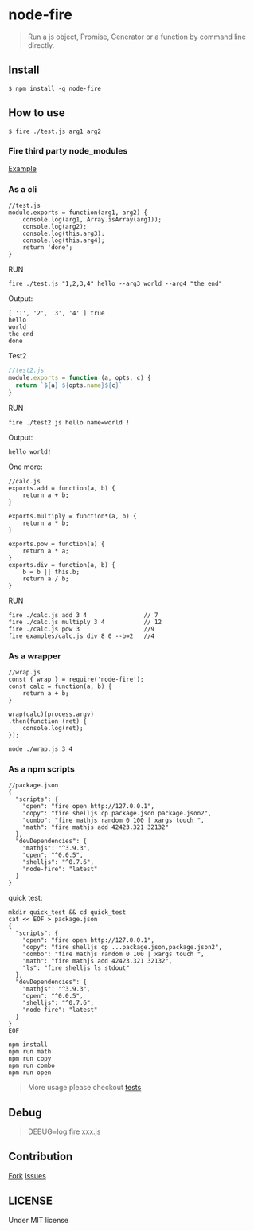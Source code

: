 # node-fire

> Run a js object, Promise, Generator or a function by command line directly.

## Install

```
$ npm install -g node-fire
```

## How to use
```
$ fire ./test.js arg1 arg2
```
### Fire third party node_modules

[Example](./examples.md)

### As a cli
```
//test.js
module.exports = function(arg1, arg2) {
    console.log(arg1, Array.isArray(arg1));
    console.log(arg2);
    console.log(this.arg3);
    console.log(this.arg4);
    return 'done';
}
```
RUN
```
fire ./test.js "1,2,3,4" hello --arg3 world --arg4 "the end"
```
Output:

```
[ '1', '2', '3', '4' ] true
hello
world
the end
done
```

Test2

```javascript
//test2.js
module.exports = function (a, opts, c) {
  return `${a} ${opts.name}${c}`
}
```
RUN
```
fire ./test2.js hello name=world !
```
Output:

```
hello world!
```

One more:

```
//calc.js
exports.add = function(a, b) {
    return a + b;
}

exports.multiply = function*(a, b) {
    return a * b;
}

exports.pow = function(a) {
    return a * a;
}
exports.div = function(a, b) {
    b = b || this.b;
    return a / b;
}
```
RUN
```
fire ./calc.js add 3 4                // 7
fire ./calc.js multiply 3 4           // 12
fire ./calc.js pow 3                  //9
fire examples/calc.js div 8 0 --b=2   //4         
```

### As a wrapper
```
//wrap.js
const { wrap } = require('node-fire');
const calc = function(a, b) {
    return a + b;
}

wrap(calc)(process.argv)
.then(function (ret) {
    console.log(ret);
});
```

```
node ./wrap.js 3 4
```

### As a npm scripts

```
//package.json
{
  "scripts": {
    "open": "fire open http://127.0.0.1",
    "copy": "fire shelljs cp package.json package.json2",
    "combo": "fire mathjs random 0 100 | xargs touch ",
    "math": "fire mathjs add 42423.321 32132"
  },
  "devDependencies": {
    "mathjs": "^3.9.3",
    "open": "^0.0.5",
    "shelljs": "^0.7.6",
    "node-fire": "latest"
  }
}
```
quick test:

```
mkdir quick_test && cd quick_test
cat << EOF > package.json
{
  "scripts": {
    "open": "fire open http://127.0.0.1",
    "copy": "fire shelljs cp ...package.json,package.json2",
    "combo": "fire mathjs random 0 100 | xargs touch ",
    "math": "fire mathjs add 42423.321 32132",
    "ls": "fire shelljs ls stdout"
  },
  "devDependencies": {
    "mathjs": "^3.9.3",
    "open": "^0.0.5",
    "shelljs": "^0.7.6",
    "node-fire": "latest"
  }
}
EOF

npm install
npm run math
npm run copy
npm run combo
npm run open

```

> More usage please checkout [tests](https://github.com/lwdgit/node-fire/tree/dev/test)

## Debug

> DEBUG=log fire xxx.js

## Contribution

[Fork](https://github.com/lwdgit/node-fire#fork-destination-box)
[Issues](https://github.com/lwdgit/node-fire/issues)

## LICENSE
Under MIT license

